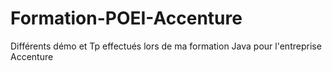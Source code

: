 
# Formation-POEI-Accenture
Différents démo et Tp effectués lors de ma formation Java pour l'entreprise Accenture
